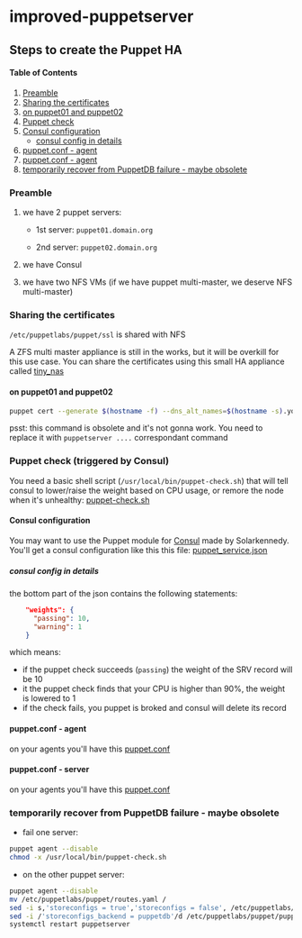 # improved-puppetserver

## Steps to create the Puppet HA

#### Table of Contents

1. [Preamble](#preamble)
1. [Sharing the certificates](#sharing-the-certificates)
1. [on puppet01 and puppet02](#on-puppet01-and-puppet02)
1. [Puppet check](#puppet-check)
1. [Consul configuration](#consul-configuration)
    * [consul config in details](#consul-config-in-details)
1. [puppet.conf - agent](#puppet.conf---agent)
1. [puppet.conf - agent](#puppet.conf---server)
1. [temporarily recover from PuppetDB failure - maybe obsolete](#temporarily-recover-from-puppetdb-failure---maybe-obsolete)


### Preamble

1. we have 2 puppet servers:

    - 1st server: `puppet01.domain.org`

    - 2nd server: `puppet02.domain.org`

1. we have Consul

1. we have two NFS VMs (if we have puppet multi-master, we deserve NFS multi-master)

### Sharing the certificates

`/etc/puppetlabs/puppet/ssl` is shared with NFS

A ZFS multi master appliance is still in the works, but it will be overkill for this use case.
You can share the certificates using this small HA appliance called [tiny_nas](https://forge.puppet.com/maxadamo/tiny_nas) 

#### on puppet01 and puppet02

```bash
puppet cert --generate $(hostname -f) --dns_alt_names=$(hostname -s).your.consul.node.domain
```

psst: this command is obsolete and it's not gonna work. You need to replace it with `puppetserver ....` correspondant command

### Puppet check (triggered by Consul)

You need a basic shell script (`/usr/local/bin/puppet-check.sh`) that will tell consul to lower/raise the weight based on CPU usage, or remore the node when it's unhealthy: [puppet-check.sh](https://github.com/maxadamo/improved-puppetserver/blob/master/scripts/puppet-check.sh)

#### Consul configuration

You may want to use the Puppet module for [Consul](https://forge.puppet.com/KyleAnderson/consul) made by Solarkennedy. 
You'll get a consul configuration like this this file: [puppet_service.json](https://github.com/maxadamo/improved-puppetserver/blob/master/scripts/service_puppet.json)

##### consul config in details

the bottom part of the json contains the following statements:

```json
    "weights": {
      "passing": 10,
      "warning": 1
    }
```

which means:

- if the puppet check succeeds (`passing`) the weight of the SRV record will be 10
- it the puppet check finds that your CPU is higher than 90%, the weight is lowered to 1
- if the check fails, you puppet is broked and consul will delete its record

#### puppet.conf - agent

on your agents you'll have this [puppet.conf](https://github.com/maxadamo/improved-puppetserver/blob/master/scripts/puppet_agent.conf)

#### puppet.conf - server

on your agents you'll have this [puppet.conf](https://github.com/maxadamo/improved-puppetserver/blob/master/scripts/puppet_server.conf)

### temporarily recover from PuppetDB failure - maybe obsolete

- fail one server:

```bash
puppet agent --disable
chmod -x /usr/local/bin/puppet-check.sh
```

- on the other puppet server:

```bash
puppet agent --disable
mv /etc/puppetlabs/puppet/routes.yaml /
sed -i s,'storeconfigs = true','storeconfigs = false', /etc/puppetlabs/puppet/puppet.conf
sed -i /'storeconfigs_backend = puppetdb'/d /etc/puppetlabs/puppet/puppet.conf
systemctl restart puppetserver
```
